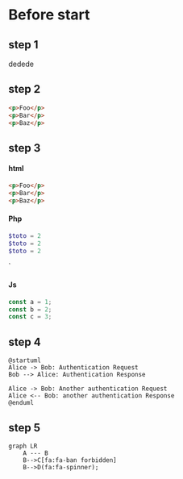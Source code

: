 # Before start

## step 1
dedede

## step 2
```html
<p>Foo</p>
<p>Bar</p>
<p>Baz</p>
```
## step 3
<!-- tabs:start -->

#### **html**

```html
<p>Foo</p>
<p>Bar</p>
<p>Baz</p>
```

#### **Php**

```php
$toto = 2
$toto = 2
$toto = 2
```
`
#### **Js**

```javascript
const a = 1;
const b = 2;
const c = 3;
```

<!-- tabs:end -->
## step 4

```plantuml
@startuml
Alice -> Bob: Authentication Request
Bob --> Alice: Authentication Response

Alice -> Bob: Another authentication Request
Alice <-- Bob: another authentication Response
@enduml
```

## step 5

```mermaid
graph LR
    A --- B
    B-->C[fa:fa-ban forbidden]
    B-->D(fa:fa-spinner);
```

